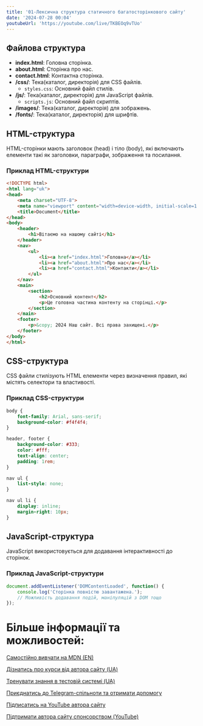 ```yaml
---
title: '01-Лексична структура статичного багатосторінкового сайту'
date: '2024-07-28 00:04'
youtubeUrl: 'https://youtube.com/live/TKBEOq9vTUo'
---
```


## Файлова структура
- **index.html**: Головна сторінка.
- **about.html**: Сторінка про нас.
- **contact.html**: Контактна сторінка.
- **/css/**: Тека(каталог, директорія) для CSS файлів.
  - `styles.css`: Основний файл стилів.
- **/js/**: Тека(каталог, директорія) для JavaScript файлів.
  - `scripts.js`: Основний файл скриптів.
- **/images/**: Тека(каталог, директорія) для зображень.
- **/fonts/**: Тека(каталог, директорія) для шрифтів.

## HTML-структура
HTML-сторінки мають заголовок (head) і тіло (body), які включають елементи такі як заголовки, параграфи, зображення та посилання.

### Приклад HTML-структури
```html
<!DOCTYPE html>
<html lang="uk">
<head>
    <meta charset="UTF-8">
    <meta name="viewport" content="width=device-width, initial-scale=1.0">
    <title>Document</title>
</head>
<body>
    <header>
        <h1>Вітаємо на нашому сайті</h1>
    </header>
    <nav>
        <ul>
            <li><a href="index.html">Головна</a></li>
            <li><a href="about.html">Про нас</a></li>
            <li><a href="contact.html">Контакти</a></li>
        </ul>
    </nav>
    <main>
        <section>
            <h2>Основний контент</h2>
            <p>Це головна частина контенту на сторінці.</p>
        </section>
    </main>
    <footer>
        <p>&copy; 2024 Наш сайт. Всі права захищені.</p>
    </footer>
</body>
</html>
```

## CSS-структура
CSS файли стилізують HTML елементи через визначення правил, які містять селектори та властивості.

### Приклад CSS-структури
```css
body {
    font-family: Arial, sans-serif;
    background-color: #f4f4f4;
}

header, footer {
    background-color: #333;
    color: #fff;
    text-align: center;
    padding: 1rem;
}

nav ul {
    list-style: none;
}

nav ul li {
    display: inline;
    margin-right: 10px;
}
```

## JavaScript-структура
JavaScript використовується для додавання інтерактивності до сторінок.

### Приклад JavaScript-структури
```javascript
document.addEventListener('DOMContentLoaded', function() {
    console.log('Сторінка повністю завантажена.');
    // Можливість додавання подій, маніпуляцій з DOM тощо
});
```

# Більше інформації та можливостей:

[Самостійно вивчати на MDN (EN)](https://developer.mozilla.org/en-US/curriculum/)

[Дізнатись про курси від автора сайту (UA)](https://learningtogetherua.github.io/courses/)

[Тренувати знання в тестовій системі (UA)](https://testeducatorua.github.io/itest/)

[Приєднатись до Telegram-спільноти та отримати допомогу](https://t.me/profrontendua)

[Підписатись на YouTube автора сайту](https://www.youtube.com/@itmentor)

[Підтримати автора сайту спонсорством (YouTube)](https://www.youtube.com/channel/UCo8KNXmB8Yb_07FzwCL6HgQ/join)
